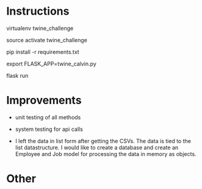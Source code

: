 # Instructions

virtualenv twine_challenge

source activate twine_challenge

pip install -r requirements.txt

export FLASK_APP=twine_calvin.py

flask run

# Improvements

* unit testing of all methods

* system testing for api calls

* I left the data in list form after getting the CSVs.  The data is tied to the list datastructure. I would like to create a database and create an Employee and Job model for processing the data in memory as objects.



# Other 
